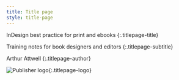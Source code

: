 ```yaml
---
title: Title page
style: title-page
---
```


InDesign best practice for print and&nbsp;ebooks
{:.titlepage-title}

Training notes for book designers and&nbsp;editors
{:.titlepage-subtitle}

Arthur Attwell
{:.titlepage-author}

![Publisher logo][logo]{:.titlepage-logo}

[logo]: images/publisher-logo.svg "Publisher logo"
